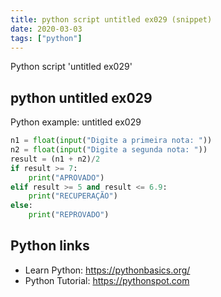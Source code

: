 ```yaml
---
title: python script untitled ex029 (snippet)
date: 2020-03-03
tags: ["python"]
---
```

Python script 'untitled ex029'


## python untitled ex029

Python example: untitled ex029

```python
n1 = float(input("Digite a primeira nota: "))
n2 = float(input("Digite a segunda nota: "))
result = (n1 + n2)/2
if result >= 7:
    print("APROVADO")
elif result >= 5 and result <= 6.9:
    print("RECUPERAÇÃO")
else:
    print("REPROVADO")


```

## Python links

- Learn Python: https://pythonbasics.org/
- Python Tutorial: https://pythonspot.com
